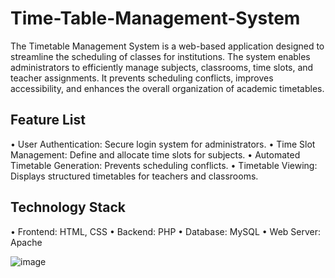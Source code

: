 # Time-Table-Management-System
The Timetable Management System is a web-based application designed to streamline the scheduling of classes for institutions. The system enables administrators to efficiently manage subjects, classrooms, time slots, and teacher assignments. It prevents scheduling conflicts, improves accessibility, and enhances the overall organization of academic timetables.

## Feature List
• User Authentication: Secure login system for administrators.
• Time Slot Management: Define and allocate time slots for subjects.
• Automated Timetable Generation: Prevents scheduling conflicts.
• Timetable Viewing: Displays structured timetables for teachers and classrooms.

## Technology Stack
• Frontend: HTML, CSS
• Backend: PHP
• Database: MySQL
• Web Server: Apache

![image](https://github.com/user-attachments/assets/5426a6d2-f19f-45c3-8b3e-7a8688f8fe9a)

